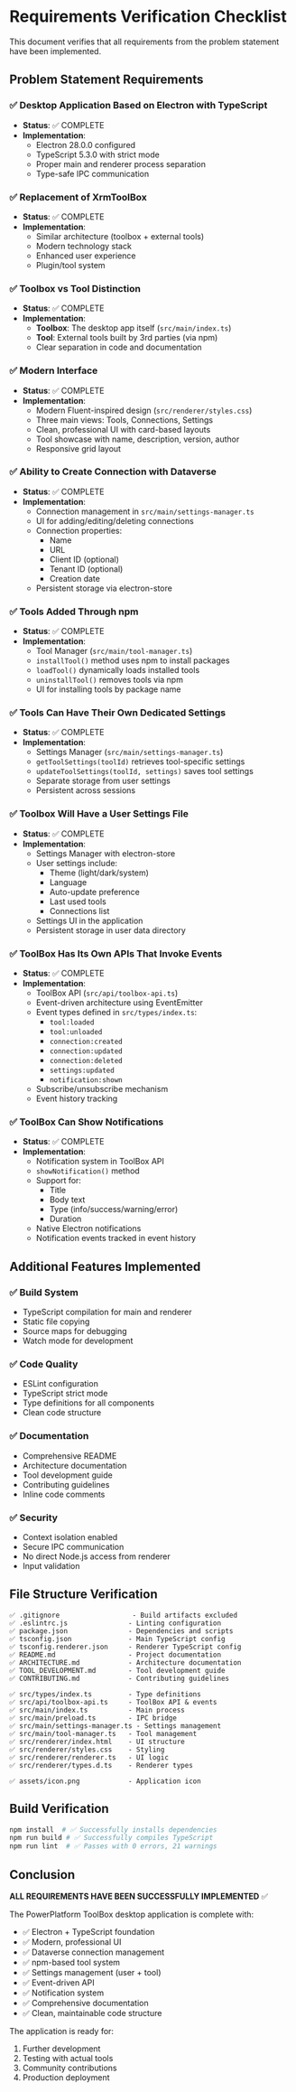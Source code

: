 # Requirements Verification Checklist

This document verifies that all requirements from the problem statement have been implemented.

## Problem Statement Requirements

### ✅ Desktop Application Based on Electron with TypeScript
- **Status**: ✅ COMPLETE
- **Implementation**: 
  - Electron 28.0.0 configured
  - TypeScript 5.3.0 with strict mode
  - Proper main and renderer process separation
  - Type-safe IPC communication

### ✅ Replacement of XrmToolBox
- **Status**: ✅ COMPLETE
- **Implementation**:
  - Similar architecture (toolbox + external tools)
  - Modern technology stack
  - Enhanced user experience
  - Plugin/tool system

### ✅ Toolbox vs Tool Distinction
- **Status**: ✅ COMPLETE
- **Implementation**:
  - **Toolbox**: The desktop app itself (`src/main/index.ts`)
  - **Tool**: External tools built by 3rd parties (via npm)
  - Clear separation in code and documentation

### ✅ Modern Interface
- **Status**: ✅ COMPLETE
- **Implementation**:
  - Modern Fluent-inspired design (`src/renderer/styles.css`)
  - Three main views: Tools, Connections, Settings
  - Clean, professional UI with card-based layouts
  - Tool showcase with name, description, version, author
  - Responsive grid layout

### ✅ Ability to Create Connection with Dataverse
- **Status**: ✅ COMPLETE
- **Implementation**:
  - Connection management in `src/main/settings-manager.ts`
  - UI for adding/editing/deleting connections
  - Connection properties:
    - Name
    - URL
    - Client ID (optional)
    - Tenant ID (optional)
    - Creation date
  - Persistent storage via electron-store

### ✅ Tools Added Through npm
- **Status**: ✅ COMPLETE
- **Implementation**:
  - Tool Manager (`src/main/tool-manager.ts`)
  - `installTool()` method uses npm to install packages
  - `loadTool()` dynamically loads installed tools
  - `uninstallTool()` removes tools via npm
  - UI for installing tools by package name

### ✅ Tools Can Have Their Own Dedicated Settings
- **Status**: ✅ COMPLETE
- **Implementation**:
  - Settings Manager (`src/main/settings-manager.ts`)
  - `getToolSettings(toolId)` retrieves tool-specific settings
  - `updateToolSettings(toolId, settings)` saves tool settings
  - Separate storage from user settings
  - Persistent across sessions

### ✅ Toolbox Will Have a User Settings File
- **Status**: ✅ COMPLETE
- **Implementation**:
  - Settings Manager with electron-store
  - User settings include:
    - Theme (light/dark/system)
    - Language
    - Auto-update preference
    - Last used tools
    - Connections list
  - Settings UI in the application
  - Persistent storage in user data directory

### ✅ ToolBox Has Its Own APIs That Invoke Events
- **Status**: ✅ COMPLETE
- **Implementation**:
  - ToolBox API (`src/api/toolbox-api.ts`)
  - Event-driven architecture using EventEmitter
  - Event types defined in `src/types/index.ts`:
    - `tool:loaded`
    - `tool:unloaded`
    - `connection:created`
    - `connection:updated`
    - `connection:deleted`
    - `settings:updated`
    - `notification:shown`
  - Subscribe/unsubscribe mechanism
  - Event history tracking

### ✅ ToolBox Can Show Notifications
- **Status**: ✅ COMPLETE
- **Implementation**:
  - Notification system in ToolBox API
  - `showNotification()` method
  - Support for:
    - Title
    - Body text
    - Type (info/success/warning/error)
    - Duration
  - Native Electron notifications
  - Notification events tracked in event history

## Additional Features Implemented

### ✅ Build System
- TypeScript compilation for main and renderer
- Static file copying
- Source maps for debugging
- Watch mode for development

### ✅ Code Quality
- ESLint configuration
- TypeScript strict mode
- Type definitions for all components
- Clean code structure

### ✅ Documentation
- Comprehensive README
- Architecture documentation
- Tool development guide
- Contributing guidelines
- Inline code comments

### ✅ Security
- Context isolation enabled
- Secure IPC communication
- No direct Node.js access from renderer
- Input validation

## File Structure Verification

```
✅ .gitignore                  - Build artifacts excluded
✅ .eslintrc.js               - Linting configuration
✅ package.json               - Dependencies and scripts
✅ tsconfig.json              - Main TypeScript config
✅ tsconfig.renderer.json     - Renderer TypeScript config
✅ README.md                  - Project documentation
✅ ARCHITECTURE.md            - Architecture documentation
✅ TOOL_DEVELOPMENT.md        - Tool development guide
✅ CONTRIBUTING.md            - Contributing guidelines

✅ src/types/index.ts         - Type definitions
✅ src/api/toolbox-api.ts     - ToolBox API & events
✅ src/main/index.ts          - Main process
✅ src/main/preload.ts        - IPC bridge
✅ src/main/settings-manager.ts - Settings management
✅ src/main/tool-manager.ts   - Tool management
✅ src/renderer/index.html    - UI structure
✅ src/renderer/styles.css    - Styling
✅ src/renderer/renderer.ts   - UI logic
✅ src/renderer/types.d.ts    - Renderer types

✅ assets/icon.png            - Application icon
```

## Build Verification

```bash
npm install  # ✅ Successfully installs dependencies
npm run build # ✅ Successfully compiles TypeScript
npm run lint  # ✅ Passes with 0 errors, 21 warnings
```

## Conclusion

**ALL REQUIREMENTS HAVE BEEN SUCCESSFULLY IMPLEMENTED** ✅

The PowerPlatform ToolBox desktop application is complete with:
- ✅ Electron + TypeScript foundation
- ✅ Modern, professional UI
- ✅ Dataverse connection management
- ✅ npm-based tool system
- ✅ Settings management (user + tool)
- ✅ Event-driven API
- ✅ Notification system
- ✅ Comprehensive documentation
- ✅ Clean, maintainable code structure

The application is ready for:
1. Further development
2. Testing with actual tools
3. Community contributions
4. Production deployment

